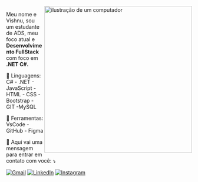 <img src="https://raw.githubusercontent.com/MicaelliMedeiros/micaellimedeiros/master/image/computer-illustration.png" alt="ilustração de um computador" min-width="400px" max-width="400px" width="400px" align="right">

<p align="left"> 
  Meu nome e Vishnu, sou um estudante de ADS, meu foco atual e <strong>Desenvolvimento FullStack</strong><br>
  com foco em <strong>.NET C#.</strong>
</p>

<p align="left">
  🦄 Linguagens: C# - .NET - JavaScript - HTML - CSS - Bootstrap - GIT -MySQL
</p>

<p align="left">
  💼 Ferramentas: VsCode - GitHub - Figma 
</p>

<p align="left">
  💌 Aqui vai uma mensagem para entrar em contato com você: ⤵️
</p>

<p align="left">
  <a href="#" title="Gmail">
  <img src="https://img.shields.io/badge/-Gmail-FF0000?style=flat-square&labelColor=FF0000&logo=gmail&logoColor=white&link=mailto:mahajneesh@gmail.com" alt="Gmail"/></a>

  <a href="#" title="LinkedIn">
  <img src="https://img.shields.io/badge/-Linkedin-0e76a8?style=flat-square&logo=Linkedin&logoColor=white&link=https://www.linkedin.com/in/mahavishnu-jneesh-1b08881b8/N" alt="LinkedIn"/></a>

  <a href="#" title="Instagram">
  <img src="https://img.shields.io/badge/-Instagram-DF0174?style=flat-square&labelColor=DF0174&logo=instagram&logoColor=white&link=https://www.instagram.com/vishnu_ujn/" alt="Instagram"></a>
</p>
